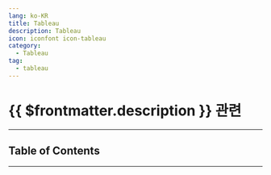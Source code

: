 ```yaml
---
lang: ko-KR
title: Tableau
description: Tableau
icon: iconfont icon-tableau
category:
  - Tableau
tag:
  - tableau
---
```


# {{ $frontmatter.description }} 관련

<ShieldsGroup logos="tableau"/>

---

## Table of Contents

<ToCLocal basePath="/tool/tableau/" />

---

<TagLinks />